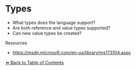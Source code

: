 # Types
- What types does the language support?
- Are both reference and value types supported?
- Can new value types be created?

Resources
- https://msdn.microsoft.com/en-us/library/ms173104.aspx

[:rewind: Back to Table of Contents](../README.md) <!-- BackToC -->
